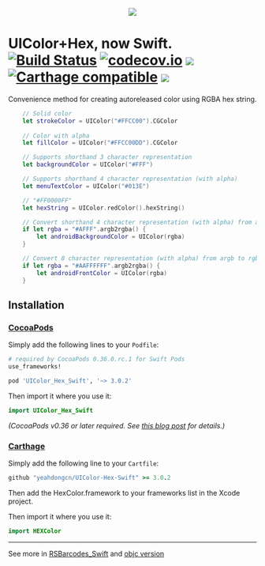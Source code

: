 <p align="center">
  <img src="https://raw.githubusercontent.com/yeahdongcn/UIColor-Hex-Swift/master/home-hero-swift-hero.png">
</p>

UIColor+Hex, now Swift.
[![Build Status](https://travis-ci.org/yeahdongcn/UIColor-Hex-Swift.svg?branch=master)](https://travis-ci.org/yeahdongcn/UIColor-Hex-Swift) [![codecov.io](https://codecov.io/gh/yeahdongcn/UIColor-Hex-Swift/branch/master/graphs/badge.svg)](https://codecov.io/gh/yeahdongcn/UIColor-Hex-Swift/branch/master) ![](https://img.shields.io/badge/Swift-3.0-blue.svg?style=flat) [![Carthage compatible](https://img.shields.io/badge/Carthage-compatible-4BC51D.svg?style=flat)](https://github.com/Carthage/Carthage) ![](https://img.shields.io/badge/license-MIT-blue.svg?style=flat)
=================
Convenience method for creating autoreleased color using RGBA hex string.

```swift
    // Solid color
    let strokeColor = UIColor("#FFCC00").CGColor 
    
    // Color with alpha
    let fillColor = UIColor("#FFCC00DD").CGColor 

    // Supports shorthand 3 character representation
    let backgroundColor = UIColor("#FFF") 

    // Supports shorthand 4 character representation (with alpha)
    let menuTextColor = UIColor("#013E") 

    // "#FF0000FF"
    let hexString = UIColor.redColor().hexString()

    // Convert shorthand 4 character representation (with alpha) from argb to rgba
    if let rgba = "#AFFF".argb2rgba() {            
        let androidBackgroundColor = UIColor(rgba)
    }

    // Convert 8 character representation (with alpha) from argb to rgba
    if let rgba = "#AAFFFFFF".argb2rgba() {        
        let androidFrontColor = UIColor(rgba)
    }
```

## Installation

### [CocoaPods](http://cocoapods.org)

Simply add the following lines to your `Podfile`:
```ruby
# required by CocoaPods 0.36.0.rc.1 for Swift Pods
use_frameworks! 

pod 'UIColor_Hex_Swift', '~> 3.0.2'
```

Then import it where you use it:
```swift
import UIColor_Hex_Swift
```

*(CocoaPods v0.36 or later required. See [this blog post](http://blog.cocoapods.org/Pod-Authors-Guide-to-CocoaPods-Frameworks/) for details.)*

### [Carthage](http://github.com/Carthage/Carthage)

Simply add the following line to your `Cartfile`:

```ruby
github "yeahdongcn/UIColor-Hex-Swift" >= 3.0.2
```

Then add the HexColor.framework to your frameworks list in the Xcode project.

Then import it where you use it:
```swift
import HEXColor
```

---

See more in [RSBarcodes_Swift](https://github.com/yeahdongcn/RSBarcodes_Swift) and [objc version](https://github.com/yeahdongcn/RSBarcodes) 
